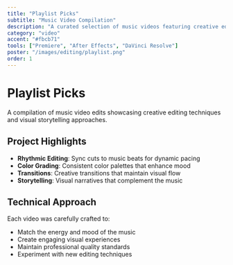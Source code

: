 ```yaml
---
title: "Playlist Picks"
subtitle: "Music Video Compilation"
description: "A curated selection of music videos featuring creative editing techniques and visual storytelling."
category: "video"
accent: "#fbcb71"
tools: ["Premiere", "After Effects", "DaVinci Resolve"]
poster: "/images/editing/playlist.png"
order: 1
---
```


# Playlist Picks

A compilation of music video edits showcasing creative editing techniques and visual storytelling approaches.

## Project Highlights

- **Rhythmic Editing**: Sync cuts to music beats for dynamic pacing
- **Color Grading**: Consistent color palettes that enhance mood
- **Transitions**: Creative transitions that maintain visual flow
- **Storytelling**: Visual narratives that complement the music

## Technical Approach

Each video was carefully crafted to:

- Match the energy and mood of the music
- Create engaging visual experiences
- Maintain professional quality standards
- Experiment with new editing techniques
